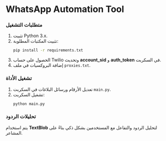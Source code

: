 # WhatsApp Automation Tool

### متطلبات التشغيل
1. تثبيت Python 3.x.
2. تثبيت المكتبات المطلوبة:
    ```bash
    pip install -r requirements.txt
    ```
3. الحصول على حساب Twilio وتحديث **account_sid** و **auth_token** في السكربت.
4. إضافة البروكسيات في ملف `proxies.txt`.

### تشغيل الأداة
1. تعديل الأرقام ورسائل البلاغات في السكربت `main.py`.
2. تشغيل السكربت:
    ```bash
    python main.py
    ```

### تحليلات الردود
يتم استخدام **TextBlob** لتحليل الردود والتفاعل مع المستخدمين بشكل ذكي بناءً على المشاعر.
